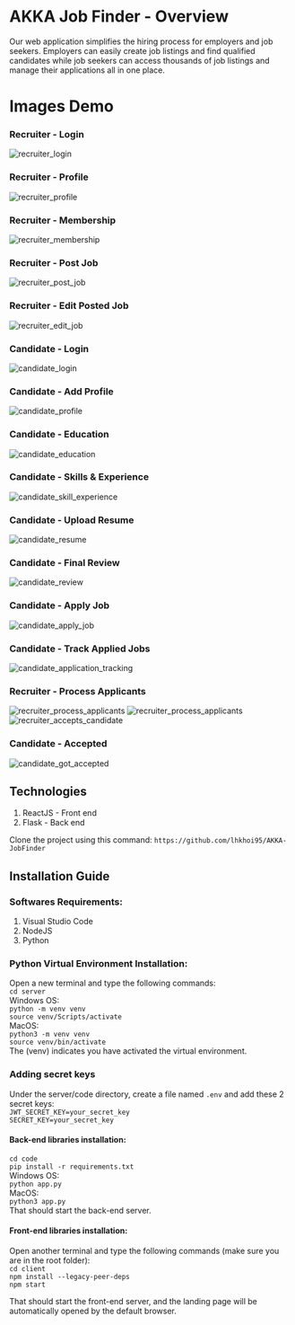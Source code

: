 # AKKA Job Finder - Overview
 Our web application simplifies the hiring process for employers and job seekers. Employers can easily create job listings and find qualified candidates while job seekers can access thousands of job listings and manage their applications all in one place.
 

# Images Demo
### Recruiter - Login
![recruiter_login](https://github.com/lhkhoi95/AKKA-JobFinder/assets/59894272/fb6147cb-f24b-482d-8974-310ae06a8f14)

### Recruiter - Profile
![recruiter_profile](https://github.com/lhkhoi95/AKKA-JobFinder/assets/59894272/5be8d247-8af2-4eb9-8a1e-d7143da04bfa)

### Recruiter - Membership
![recruiter_membership](https://github.com/lhkhoi95/AKKA-JobFinder/assets/59894272/8aec9182-44f3-4ed1-9c0e-dcc663b33758)

### Recruiter - Post Job
![recruiter_post_job](https://github.com/lhkhoi95/AKKA-JobFinder/assets/59894272/f3768527-5441-46c1-a3e3-55a1dc92f9b9)

### Recruiter - Edit Posted Job
![recruiter_edit_job](https://github.com/lhkhoi95/AKKA-JobFinder/assets/59894272/aa483a11-805d-4d22-a490-47a15d1e5b9c)

### Candidate - Login
![candidate_login](https://github.com/lhkhoi95/AKKA-JobFinder/assets/59894272/49aaacd5-0d36-499d-b9cf-e041d332745f)

### Candidate - Add Profile
![candidate_profile](https://github.com/lhkhoi95/AKKA-JobFinder/assets/59894272/415da7a5-89c8-4937-9918-af634782aa70)

### Candidate - Education
![candidate_education](https://github.com/lhkhoi95/AKKA-JobFinder/assets/59894272/5cfe7bbb-619b-44c0-8106-8f9ec39dd748)

### Candidate - Skills & Experience
![candidate_skill_experience](https://github.com/lhkhoi95/AKKA-JobFinder/assets/59894272/cbae718a-28dc-4b44-9a26-bd08a3e8a729)

### Candidate - Upload Resume
![candidate_resume](https://github.com/lhkhoi95/AKKA-JobFinder/assets/59894272/0a48c38f-7ce5-4768-9ed4-1f373fef7704)

### Candidate - Final Review
![candidate_review](https://github.com/lhkhoi95/AKKA-JobFinder/assets/59894272/6f1793e1-7bf3-4dfd-b7eb-650a18494879)

### Candidate - Apply Job
![candidate_apply_job](https://github.com/lhkhoi95/AKKA-JobFinder/assets/59894272/488dbc03-2c0b-4d04-96c5-84f594e0d22b)

### Candidate - Track Applied Jobs
![candidate_application_tracking](https://github.com/lhkhoi95/AKKA-JobFinder/assets/59894272/8ebec349-2a30-4490-95c8-3778382152f8)

### Recruiter - Process Applicants
![recruiter_process_applicants](https://github.com/lhkhoi95/AKKA-JobFinder/assets/59894272/cd583046-702e-4ce2-b775-d4684907b559)
![recruiter_process_applicants](https://github.com/lhkhoi95/AKKA-JobFinder/assets/59894272/cc166f40-0026-40f1-99aa-e0accc06fd5f)
![recruiter_accepts_candidate](https://github.com/lhkhoi95/AKKA-JobFinder/assets/59894272/1f8165d6-2877-4f63-88f2-50c22570493b)

### Candidate - Accepted
![candidate_got_accepted](https://github.com/lhkhoi95/AKKA-JobFinder/assets/59894272/31bd6073-3250-4c53-b938-7889e387627b)


## Technologies
1) ReactJS - Front end
2) Flask - Back end

Clone the project using this command:
`https://github.com/lhkhoi95/AKKA-JobFinder`

## Installation Guide
### Softwares Requirements:
1) Visual Studio Code
2) NodeJS
3) Python

### Python Virtual Environment Installation:
Open a new terminal and type the following commands:<br />
`cd server` <br />
Windows OS: <br/>
`python -m venv venv` <br />
`source venv/Scripts/activate`<br />
MacOS: <br/>
`python3 -m venv venv` <br />
`source venv/bin/activate`<br />
The (venv) indicates you have activated the virtual environment.

### Adding secret keys
Under the server/code directory, create a file named `.env` and add these 2 secret keys: <br/>
`JWT_SECRET_KEY=your_secret_key` <br/>
`SECRET_KEY=your_secret_key`

#### Back-end libraries installation:
`cd code` <br />
`pip install -r requirements.txt` <br />
Windows OS: <br/>
`python app.py` <br />
MacOS: <br/>
`python3 app.py` <br />
That should start the back-end server.


#### Front-end libraries installation:
Open another terminal and type the following commands (make sure you are in the root folder):<br />
`cd client`<br />
`npm install --legacy-peer-deps`<br />
`npm start`<br />

That should start the front-end server, and the landing page will be automatically opened by the default browser.
